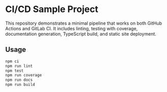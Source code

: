 # CI/CD Sample Project

This repository demonstrates a minimal pipeline that works on both GitHub Actions and GitLab CI. It includes linting, testing with coverage, documentation generation, TypeScript build, and static site deployment.

## Usage

```bash
npm ci
npm run lint
npm test
npm run coverage
npm run docs
npm run build
```
